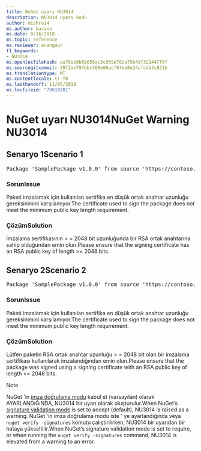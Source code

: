 ```yaml
---
title: NuGet uyarı NU3014
description: NU3014 uyarı kodu
author: mishra14
ms.author: karann
ms.date: 8/16/2018
ms.topic: reference
ms.reviewer: anangaur
f1_keywords:
- NU3014
ms.openlocfilehash: aa76a10b58655ac3c959e782a75b49f321447f0f
ms.sourcegitcommit: 39f2ae79fbbc308e06acf67ee8e24cfcdb2c831b
ms.translationtype: MT
ms.contentlocale: tr-TR
ms.lasthandoff: 11/05/2019
ms.locfileid: "73610281"
---
```

# <a name="nuget-warning-nu3014"></a><span data-ttu-id="23b69-103">NuGet uyarı NU3014</span><span class="sxs-lookup"><span data-stu-id="23b69-103">NuGet Warning NU3014</span></span>

## <a name="scenario-1"></a><span data-ttu-id="23b69-104">Senaryo 1</span><span class="sxs-lookup"><span data-stu-id="23b69-104">Scenario 1</span></span>

<pre>Package 'SamplePackage v1.0.0' from source 'https://contoso.com/index.json': The signing certificate does not meet a minimum public key length requirement.</pre>

### <a name="issue"></a><span data-ttu-id="23b69-105">Sorun</span><span class="sxs-lookup"><span data-stu-id="23b69-105">Issue</span></span>

<span data-ttu-id="23b69-106">Paketi imzalamak için kullanılan sertifika en düşük ortak anahtar uzunluğu gereksinimini karşılamıyor.</span><span class="sxs-lookup"><span data-stu-id="23b69-106">The certificate used to sign the package does not meet the minimum public key length requirement.</span></span>


### <a name="solution"></a><span data-ttu-id="23b69-107">Çözüm</span><span class="sxs-lookup"><span data-stu-id="23b69-107">Solution</span></span>

<span data-ttu-id="23b69-108">İmzalama sertifikasının > = 2048 bit uzunluğunda bir RSA ortak anahtarına sahip olduğundan emin olun.</span><span class="sxs-lookup"><span data-stu-id="23b69-108">Please ensure that the signing certificate has an RSA public key of length >= 2048 bits.</span></span>



## <a name="scenario-2"></a><span data-ttu-id="23b69-109">Senaryo 2</span><span class="sxs-lookup"><span data-stu-id="23b69-109">Scenario 2</span></span>

<pre>Package 'SamplePackage v1.0.0' from source 'https://contoso.com/index.json': The primary signature's certificate does not meet a minimum public key length requirement.</pre>

### <a name="issue"></a><span data-ttu-id="23b69-110">Sorun</span><span class="sxs-lookup"><span data-stu-id="23b69-110">Issue</span></span>

<span data-ttu-id="23b69-111">Paketi imzalamak için kullanılan sertifika en düşük ortak anahtar uzunluğu gereksinimini karşılamıyor.</span><span class="sxs-lookup"><span data-stu-id="23b69-111">The certificate used to sign the package does not meet the minimum public key length requirement.</span></span>


### <a name="solution"></a><span data-ttu-id="23b69-112">Çözüm</span><span class="sxs-lookup"><span data-stu-id="23b69-112">Solution</span></span>

<span data-ttu-id="23b69-113">Lütfen paketin RSA ortak anahtar uzunluğu > = 2048 bit olan bir imzalama sertifikası kullanılarak imzalandığından emin olun.</span><span class="sxs-lookup"><span data-stu-id="23b69-113">Please ensure that the package was signed using a signing certificate with an RSA public key of length >= 2048 bits.</span></span>


> [!Note]
> <span data-ttu-id="23b69-114">NuGet 'in [imza doğrulama modu](https://docs.microsoft.com/nuget/consume-packages/installing-signed-packages#configure-package-signature-requirements) kabul et (varsayılan) olarak AYARLANDıĞıNDA, NU3014 bir uyarı olarak oluşturulur.</span><span class="sxs-lookup"><span data-stu-id="23b69-114">When NuGet’s [signature validation mode](https://docs.microsoft.com/nuget/consume-packages/installing-signed-packages#configure-package-signature-requirements) is set to accept (default), NU3014 is raised as a warning.</span></span> <span data-ttu-id="23b69-115">NuGet 'in imza doğrulama modu iste ' ye ayarlandığında veya `nuget verify -signatures` komutu çalıştırılırken, NU3014 bir uyarıdan bir hataya yükseltilir.</span><span class="sxs-lookup"><span data-stu-id="23b69-115">When NuGet’s signature validation mode is set to require, or when running the `nuget verify -signatures` command, NU3014 is elevated from a warning to an error.</span></span> 
